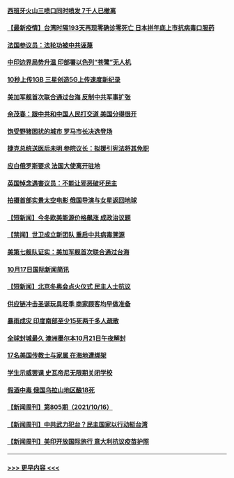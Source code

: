 #### [西班牙火山三喷口同时喷发 7千人已撤离](../pages/prog202/a103246250.md?t=10190401) 
#### [【最新疫情】台湾时隔193天再现零确诊零死亡 日本拼年底上市抗病毒口服药](../pages/prog202/a103246112.md?t=10190401) 
#### [法国参议员：法轮功被中共诬蔑](../pages/prog202/a103246004.md?t=10190401) 
#### [中印边界局势升温 印部署以色列“苍鹭”无人机](../pages/prog202/a103245905.md?t=10190401) 
#### [10秒上传1GB 三星创造5G上传速度新纪录](../pages/prog202/a103245894.md?t=10190401) 
#### [美加军舰首次联合通过台海 反制中共军事扩张](../pages/prog202/a103245819.md?t=10190401) 
#### [余茂春：跟中共和中国人民打交道 美国分得很开](../pages/prog202/a103245722.md?t=10190401) 
#### [饱受野猪困扰的城市 罗马市长决选登场](../pages/prog202/a103245686.md?t=10190401) 
#### [捷克总统送医后未明 参院议长：拟援引宪法将其免职](../pages/prog202/a103245672.md?t=10190401) 
#### [应白俄罗斯要求 法国大使离开驻地](../pages/prog202/a103245652.md?t=10190401) 
#### [英国悼念遇害议员：不能让邪恶破坏民主](../pages/prog202/a103245533.md?t=10190401) 
#### [拍摄首部实景太空电影 俄国导演与女星返回地球](../pages/prog202/a103245521.md?t=10190401) 
#### [【短新闻】今冬欧美能源价格飙涨 成政治议题](../pages/prog202/a103245345.md?t=10190401) 
#### [【禁闻】世卫成立新团队 重启中共病毒溯源](../pages/prog202/a103245328.md?t=10190401) 
#### [美第七舰队证实：美加军舰首次联合通过台海](../pages/prog202/a103245353.md?t=10190401) 
#### [10月17日国际新闻简讯](../pages/prog202/a103245370.md?t=10190401) 
#### [【短新闻】北京冬奥会点火仪式 民主人士抗议](../pages/prog202/a103245347.md?t=10190401) 
#### [供应链冲击圣诞玩具旺季 商家顾客均早做准备](../pages/prog202/a103245336.md?t=10190401) 
#### [暴雨成灾 印度南部至少15死两千多人疏散](../pages/prog202/a103245308.md?t=10190401) 
#### [全球封城最久 澳洲墨尔本10月21日午夜解封](../pages/prog202/a103245290.md?t=10190401) 
#### [17名美国传教士与家属 在海地遭绑架](../pages/prog202/a103245243.md?t=10190401) 
#### [学生示威罢课 史瓦帝尼无限期关闭学校](../pages/prog202/a103245238.md?t=10190401) 
#### [假酒中毒 俄国乌拉山地区酿18死](../pages/prog202/a103245175.md?t=10190401) 
#### [【新闻周刊】第805期（2021/10/16）](../pages/prog202/a103245100.md?t=10190401) 
#### [【新闻周刊】中共武力犯台？民主国家以行动挺台湾](../pages/prog202/a103245083.md?t=10190401) 
#### [【新闻周刊】美印开放国际旅行 意大利抗议疫苗护照](../pages/prog202/a103245067.md?t=10190401) 

----
#### [ >>> 更早内容 <<< ](../indexes/prog202-earlier.md)
